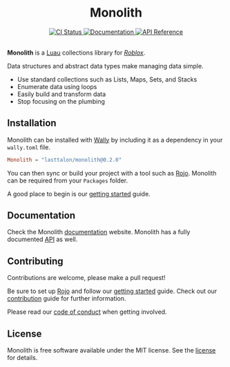<div align="center">
	<h1>Monolith</h1>
</div>
<div align="center">
	<a href="https://github.com/LastTalon/Monolith/actions/workflows/ci.yaml">
		<img src="https://github.com/LastTalon/Monolith/actions/workflows/ci.yaml/badge.svg" alt="CI Status">
	</a>
	<a href="https://isologicgames.github.io/Monolith/">
		<img src="https://img.shields.io/badge/docs-website-informational" alt="Documentation">
	</a>
	<a href="https://isologicgames.github.io/Monolith/api/">
		<img src="https://img.shields.io/badge/docs-api-informational" alt="API Reference">
	</a>
</div>
<br>

**Monolith** is a [Luau] collections library for _[Roblox]_.

Data structures and abstract data types make managing data simple.

- Use standard collections such as Lists, Maps, Sets, and Stacks
- Enumerate data using loops
- Easily build and transform data
- Stop focusing on the plumbing

[luau]: https://luau-lang.org/
[roblox]: https://www.roblox.com/

## Installation

Monolith can be installed with [Wally] by including it as a dependency in your
`wally.toml` file.

```toml
Monolith = "lasttalon/monolith@0.2.0"
```

You can then sync or build your project with a tool such as [Rojo]. Monolith can
be required from your `Packages` folder.

A good place to begin is our [getting started] guide.

[wally]: https://wally.run/

## Documentation

Check the Monolith [documentation] website. Monolith has a fully documented
[API] as well.

[documentation]: https://lasttalon.github.io/Monolith/
[api]: https://lasttalon.github.io/Monolith/api/

## Contributing

Contributions are welcome, please make a pull request!

Be sure to set up [Rojo] and follow our [getting started] guide.
Check out our [contribution] guide for further information.

Please read our [code of conduct] when getting involved.

[contribution]: CONTRIBUTING.md
[code of conduct]: CODE_OF_CONDUCT.md

## License

Monolith is free software available under the MIT license. See the
[license](LICENSE.md) for details.

[rojo]: https://rojo.space/
[getting started]: https://lasttalon.github.io/Monolith/getting-started/#installation
